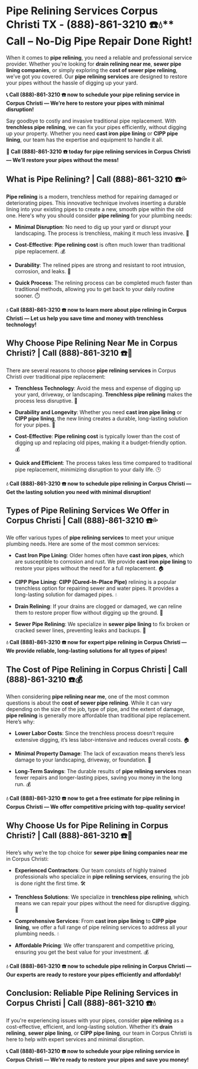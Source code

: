 # Pipe Relining Services Corpus Christi TX - (888)-861-3210 ☎️💧** Call – No-Dig Pipe Repair Done Right!

When it comes to **pipe relining**, you need a reliable and professional service provider. Whether you're looking for **drain relining near me**, **sewer pipe lining companies**, or simply exploring the **cost of sewer pipe relining**, we’ve got you covered. Our **pipe relining services** are designed to restore your pipes without the hassle of digging up your yard.

**📞 Call (888)-861-3210 ☎️ now to schedule your pipe relining service in Corpus Christi — We’re here to restore your pipes with minimal disruption!**

Say goodbye to costly and invasive traditional pipe replacement. With **trenchless pipe relining**, we can fix your pipes efficiently, without digging up your property. Whether you need **cast iron pipe lining** or **CIPP pipe lining**, our team has the expertise and equipment to handle it all.

**🚨 Call (888)-861-3210 ☎️ today for pipe relining services in Corpus Christi — We’ll restore your pipes without the mess!**

## **What is Pipe Relining? | Call (888)-861-3210 ☎️💦**

**Pipe relining** is a modern, trenchless method for repairing damaged or deteriorating pipes. This innovative technique involves inserting a durable lining into your existing pipes to create a new, smooth pipe within the old one. Here's why you should consider **pipe relining** for your plumbing needs:

- **Minimal Disruption**: No need to dig up your yard or disrupt your landscaping. The process is trenchless, making it much less invasive. 🏡
- **Cost-Effective**: **Pipe relining cost** is often much lower than traditional pipe replacement. 💰
- **Durability**: The relined pipes are strong and resistant to root intrusion, corrosion, and leaks. 💪
- **Quick Process**: The relining process can be completed much faster than traditional methods, allowing you to get back to your daily routine sooner. ⏱️

**💧 Call (888)-861-3210 ☎️ now to learn more about pipe relining in Corpus Christi — Let us help you save time and money with trenchless technology!**

## **Why Choose Pipe Relining Near Me in Corpus Christi? | Call (888)-861-3210 ☎️🔧**

There are several reasons to choose **pipe relining services** in Corpus Christi over traditional pipe replacement:

- **Trenchless Technology**: Avoid the mess and expense of digging up your yard, driveway, or landscaping. **Trenchless pipe relining** makes the process less disruptive. 🚜
- **Durability and Longevity**: Whether you need **cast iron pipe lining** or **CIPP pipe lining**, the new lining creates a durable, long-lasting solution for your pipes. 💪
- **Cost-Effective**: **Pipe relining cost** is typically lower than the cost of digging up and replacing old pipes, making it a budget-friendly option. 💰
- **Quick and Efficient**: The process takes less time compared to traditional pipe replacement, minimizing disruption to your daily life. 🕒

**💧 Call (888)-861-3210 ☎️ now to schedule pipe relining in Corpus Christi — Get the lasting solution you need with minimal disruption!**

## **Types of Pipe Relining Services We Offer in Corpus Christi | Call (888)-861-3210 ☎️💦**

We offer various types of **pipe relining services** to meet your unique plumbing needs. Here are some of the most common services:

- **Cast Iron Pipe Lining**: Older homes often have **cast iron pipes**, which are susceptible to corrosion and rust. We provide **cast iron pipe lining** to restore your pipes without the need for a full replacement. 🏠
- **CIPP Pipe Lining**: **CIPP (Cured-In-Place Pipe)** relining is a popular trenchless option for repairing sewer and water pipes. It provides a long-lasting solution for damaged pipes. 💧
- **Drain Relining**: If your drains are clogged or damaged, we can reline them to restore proper flow without digging up the ground. 🚿
- **Sewer Pipe Relining**: We specialize in **sewer pipe lining** to fix broken or cracked sewer lines, preventing leaks and backups. 🚽

**💧 Call (888)-861-3210 ☎️ now for expert pipe relining in Corpus Christi — We provide reliable, long-lasting solutions for all types of pipes!**

## **The Cost of Pipe Relining in Corpus Christi | Call (888)-861-3210 ☎️💰**

When considering **pipe relining near me**, one of the most common questions is about the **cost of sewer pipe relining**. While it can vary depending on the size of the job, type of pipe, and the extent of damage, **pipe relining** is generally more affordable than traditional pipe replacement. Here’s why:

- **Lower Labor Costs**: Since the trenchless process doesn’t require extensive digging, it’s less labor-intensive and reduces overall costs. 🏠
- **Minimal Property Damage**: The lack of excavation means there’s less damage to your landscaping, driveway, or foundation. 💪
- **Long-Term Savings**: The durable results of **pipe relining services** mean fewer repairs and longer-lasting pipes, saving you money in the long run. 💰

**💧 Call (888)-861-3210 ☎️ now to get a free estimate for pipe relining in Corpus Christi — We offer competitive pricing with top-quality service!**

## **Why Choose Us for Pipe Relining in Corpus Christi? | Call (888)-861-3210 ☎️🌟**

Here’s why we’re the top choice for **sewer pipe lining companies near me** in Corpus Christi:

- **Experienced Contractors**: Our team consists of highly trained professionals who specialize in **pipe relining services**, ensuring the job is done right the first time. 🛠️
- **Trenchless Solutions**: We specialize in **trenchless pipe relining**, which means we can repair your pipes without the need for disruptive digging. 🚜
- **Comprehensive Services**: From **cast iron pipe lining** to **CIPP pipe lining**, we offer a full range of pipe relining services to address all your plumbing needs. 💧
- **Affordable Pricing**: We offer transparent and competitive pricing, ensuring you get the best value for your investment. 💰

**💧 Call (888)-861-3210 ☎️ now to schedule pipe relining in Corpus Christi — Our experts are ready to restore your pipes efficiently and affordably!**

## **Conclusion: Reliable Pipe Relining Services in Corpus Christi | Call (888)-861-3210 ☎️💧**

If you're experiencing issues with your pipes, consider **pipe relining** as a cost-effective, efficient, and long-lasting solution. Whether it’s **drain relining**, **sewer pipe lining**, or **CIPP pipe lining**, our team in Corpus Christi is here to help with expert services and minimal disruption.

**📞 Call (888)-861-3210 ☎️ now to schedule your pipe relining service in Corpus Christi — We’re ready to restore your pipes and save you money!**
